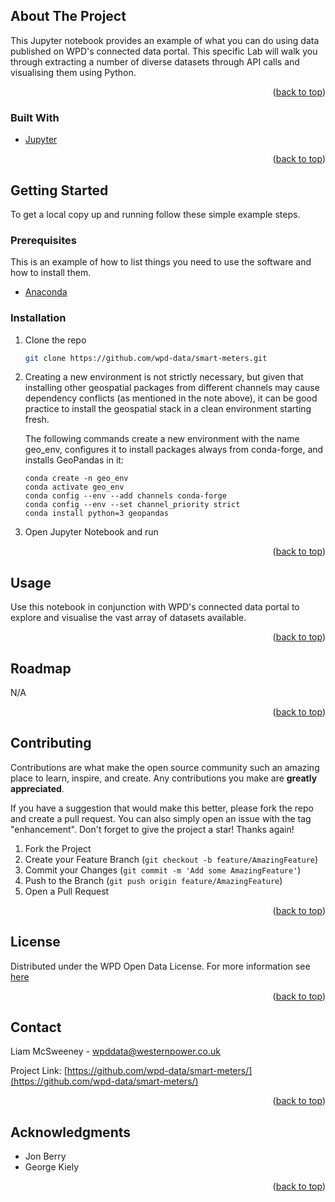 
<!-- ABOUT THE PROJECT -->
## About The Project

This Jupyter notebook provides an example of what you can do using data published on WPD's connected data portal. This specific Lab will walk you through extracting a number of diverse datasets through API calls and visualising them using Python.

<p align="right">(<a href="#top">back to top</a>)</p>



### Built With

* [Jupyter](https://jupyter.org/)

<p align="right">(<a href="#top">back to top</a>)</p>


<!-- GETTING STARTED -->
## Getting Started
To get a local copy up and running follow these simple example steps.

### Prerequisites

This is an example of how to list things you need to use the software and how to install them.
* [Anaconda](https://www.anaconda.com/products/individual)


### Installation

1. Clone the repo
   ```sh
   git clone https://github.com/wpd-data/smart-meters.git
   ```
2. Creating a new environment is not strictly necessary, but given that installing other geospatial packages from different channels may cause dependency conflicts (as mentioned in the note above), it can be good practice to install the geospatial stack in a clean environment starting fresh.

    The following commands create a new environment with the name geo_env, configures it to install packages always from conda-forge, and installs GeoPandas in it:
   ```
   conda create -n geo_env
   conda activate geo_env
   conda config --env --add channels conda-forge
   conda config --env --set channel_priority strict
   conda install python=3 geopandas
   ```
3. Open Jupyter Notebook and run

<p align="right">(<a href="#top">back to top</a>)</p>



<!-- USAGE EXAMPLES -->
## Usage

Use this notebook in conjunction with WPD's connected data portal to explore and visualise the vast array of datasets available.

<p align="right">(<a href="#top">back to top</a>)</p>



<!-- ROADMAP -->
## Roadmap

N/A

<p align="right">(<a href="#top">back to top</a>)</p>



<!-- CONTRIBUTING -->
## Contributing

Contributions are what make the open source community such an amazing place to learn, inspire, and create. Any contributions you make are **greatly appreciated**.

If you have a suggestion that would make this better, please fork the repo and create a pull request. You can also simply open an issue with the tag "enhancement".
Don't forget to give the project a star! Thanks again!

1. Fork the Project
2. Create your Feature Branch (`git checkout -b feature/AmazingFeature`)
3. Commit your Changes (`git commit -m 'Add some AmazingFeature'`)
4. Push to the Branch (`git push origin feature/AmazingFeature`)
5. Open a Pull Request

<p align="right">(<a href="#top">back to top</a>)</p>



<!-- LICENSE -->
## License

Distributed under the WPD Open Data License. For more information see [here](https://www.westernpower.co.uk/open-data-licence)

<p align="right">(<a href="#top">back to top</a>)</p>



<!-- CONTACT -->
## Contact

Liam McSweeney - wpddata@westernpower.co.uk

Project Link: [https://github.com/wpd-data/smart-meters/](https://github.com/wpd-data/smart-meters/)

<p align="right">(<a href="#top">back to top</a>)</p>



<!-- ACKNOWLEDGMENTS -->
## Acknowledgments

* Jon Berry
* George Kiely


<p align="right">(<a href="#top">back to top</a>)</p>

